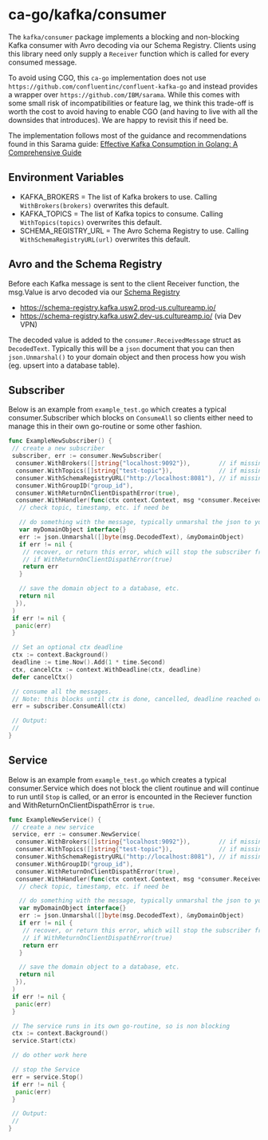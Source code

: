 # ca-go/kafka/consumer

The `kafka/consumer` package implements a blocking and non-blocking Kafka consumer with Avro decoding via our Schema Registry. Clients using this library need only supply a `Receiver` function which is called for every consumed message.

To avoid using CGO, this `ca-go` implementation does not use `https://github.com/confluentinc/confluent-kafka-go` and instead provides a wrapper over `https://github.com/IBM/sarama`. While this comes with some small risk of incompatibilities or feature lag, we think this trade-off is worth the cost to avoid having to enable CGO (and having to live with all the downsides that introduces). We are happy to revisit this if need be.

The implementation follows most of the guidance and recommendations found in this Sarama guide: [Effective Kafka Consumption in Golang: A Comprehensive Guide](https://medium.com/@moabbas.ch/effective-kafka-consumption-in-golang-a-comprehensive-guide-aac54b5b79f0)

## Environment Variables

- KAFKA_BROKERS = The list of Kafka brokers to use. Calling `WithBrokers(brokers)` overwrites this default.
- KAFKA_TOPICS = The list of Kafka topics to consume. Calling `WithTopics(topics)` overwrites this default.
- SCHEMA_REGISTRY_URL = The Avro Schema Registry to use. Calling `WithSchemaRegistryURL(url)` overwrites this default.

## Avro and the Schema Registry

Before each Kafka message is sent to the client Receiver function, the msg.Value is arvo decoded via our [Schema Registry](https://cultureamp.atlassian.net/wiki/spaces/TDS/pages/2809562876/Team+Data+Services+On-Call+doc#Endpoints)

- <https://schema-registry.kafka.usw2.prod-us.cultureamp.io/>
- <https://schema-registry.kafka.usw2.dev-us.cultureamp.io/>  (via Dev VPN)

The decoded value is added to the `consumer.ReceivedMessage` struct as `DecodedText`. Typically this will be a `json` document that you can then `json.Unmarshal()` to your domain object and then process how you wish (eg. upsert into a database table).

## Subscriber

Below is an example from `example_test.go` which creates a typical consumer.Subscriber which blocks on `ConsumeAll` so clients either need to manage this in their own go-routine or some other fashion.

```go
func ExampleNewSubscriber() {
 // create a new subscriber
 subscriber, err := consumer.NewSubscriber(
  consumer.WithBrokers([]string{"localhost:9092"}),        // if missing, will default to env var 'KAFKA_BROKERS'
  consumer.WithTopics([]string{"test-topic"}),             // if missing, will default to env var 'KAFKA_TOPICS'
  consumer.WithSchemaRegistryURL("http://localhost:8081"), // if missing, will default to env var 'SCHEMA_REGISTRY_URL'
  consumer.WithGroupID("group_id"),
  consumer.WithReturnOnClientDispathError(true),
  consumer.WithHandler(func(ctx context.Context, msg *consumer.ReceivedMessage) error {
   // check topic, timestamp, etc. if need be

   // do something with the message, typically unmarshal the json to your domain object
   var myDomainObject interface{}
   err := json.Unmarshal([]byte(msg.DecodedText), &myDomainObject)
   if err != nil {
    // recover, or return this error, which will stop the subscriber from consuming any more messages
    // if WithReturnOnClientDispathError(true)
    return err
   }

   // save the domain object to a database, etc.
   return nil
  }),
 )
 if err != nil {
  panic(err)
 }

 // Set an optional ctx deadline
 ctx := context.Background()
 deadline := time.Now().Add(1 * time.Second)
 ctx, cancelCtx := context.WithDeadline(ctx, deadline)
 defer cancelCtx()

 // consume all the messages.
 // Note: this blocks until ctx is done, cancelled, deadline reached or an error occurs.
 err = subscriber.ConsumeAll(ctx)

 // Output:
 //
}
```

## Service

Below is an example from `example_test.go` which creates a typical consumer.Service which does not block the client routinue and will continue to run until `Stop` is called, or an error is encounted in the Reciever function and WithReturnOnClientDispathError is `true`.

```go
func ExampleNewService() {
 // create a new service
 service, err := consumer.NewService(
  consumer.WithBrokers([]string{"localhost:9092"}),        // if missing, will default to env var 'KAFKA_BROKERS'
  consumer.WithTopics([]string{"test-topic"}),             // if missing, will default to env var 'KAFKA_TOPICS'
  consumer.WithSchemaRegistryURL("http://localhost:8081"), // if missing, will default to env var 'SCHEMA_REGISTRY_URL'
  consumer.WithGroupID("group_id"),
  consumer.WithReturnOnClientDispathError(true),
  consumer.WithHandler(func(ctx context.Context, msg *consumer.ReceivedMessage) error {
   // check topic, timestamp, etc. if need be

   // do something with the message, typically unmarshal the json to your domain object
   var myDomainObject interface{}
   err := json.Unmarshal([]byte(msg.DecodedText), &myDomainObject)
   if err != nil {
    // recover, or return this error, which will stop the subscriber from consuming any more messages
    // if WithReturnOnClientDispathError(true)
    return err
   }

   // save the domain object to a database, etc.
   return nil
  }),
 )
 if err != nil {
  panic(err)
 }

 // The service runs in its own go-routine, so is non blocking
 ctx := context.Background()
 service.Start(ctx)

 // do other work here

 // stop the Service
 err = service.Stop()
 if err != nil {
  panic(err)
 }

 // Output:
 //
}
```
